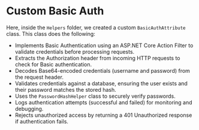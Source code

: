 # Custom Basic Auth 

Here, inside the `Helpers` folder, we created a custom `BasicAuthAttribute` class. This class does the following:

- Implements Basic Authentication using an ASP.NET Core Action Filter to validate credentials before processing requests.
- Extracts the Authorization header from incoming HTTP requests to check for Basic authentication.
- Decodes Base64-encoded credentials (username and password) from the request header.
- Validates credentials against a database, ensuring the user exists and their password matches the stored hash.
- Uses the `PasswordHashHelper` class to securely verify passwords.
- Logs authentication attempts (successful and failed) for monitoring and debugging.
- Rejects unauthorized access by returning a 401 Unauthorized response if authentication fails.